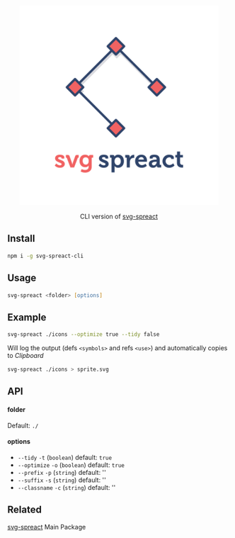 <p align="center">
  <img alt="SVG Spreact" title="SVG Spreact" src="/logo.svg" width="450">
</p>

<p align="center">
  CLI version of <a href="https://github.com/elrumordelaluz/svg-spreact">svg-spreact</a> 
</p>

## Install

```zsh
npm i -g svg-spreact-cli
```

## Usage

```zsh
svg-spreact <folder> [options]
```

## Example

```zsh
svg-spreact ./icons --optimize true --tidy false
```

Will log the output (defs `<symbols>` and refs `<use>`) and automatically copies to _Clipboard_

```zsh
svg-spreact ./icons > sprite.svg
```

## API

#### folder

Default: `./`

#### options

* `--tidy` `-t` (`boolean`) default: `true`
* `--optimize` `-o` (`boolean`) default: `true`
* `--prefix` `-p` (`string`) default: ''
* `--suffix` `-s` (`string`) default: ''
* `--classname` `-c` (`string`) default: ''

## Related

[svg-spreact](https://github.com/elrumordelaluz/svg-spreact) Main Package
